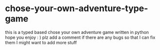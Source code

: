# chose-your-own-adventure-type-game
this is a typed based chose your own adventure game written in python hope you enjoy : )
plz add a comment if there are any bugs so that I can fix them I might want to add more stuff
